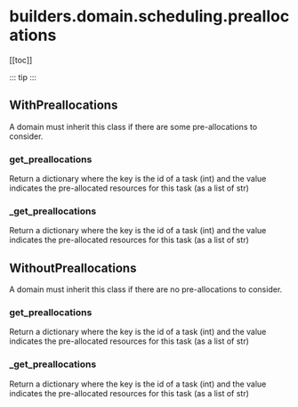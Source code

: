 # builders.domain.scheduling.preallocations

[[toc]]

::: tip
<skdecide-summary></skdecide-summary>
:::

## WithPreallocations

A domain must inherit this class if there are some pre-allocations to consider.

### get\_preallocations <Badge text="WithPreallocations" type="tip"/>

<skdecide-signature name= "get_preallocations" :sig="{'params': [{'name': 'self'}], 'return': 'Dict[int, List[str]]'}"></skdecide-signature>

Return a dictionary where the key is the id of a task (int)
and the value indicates the pre-allocated resources for this task (as a list of str)

### \_get\_preallocations <Badge text="WithPreallocations" type="tip"/>

<skdecide-signature name= "_get_preallocations" :sig="{'params': [{'name': 'self'}], 'return': 'Dict[int, List[str]]'}"></skdecide-signature>

Return a dictionary where the key is the id of a task (int)
and the value indicates the pre-allocated resources for this task (as a list of str)

## WithoutPreallocations

A domain must inherit this class if there are no pre-allocations to consider.

### get\_preallocations <Badge text="WithPreallocations" type="warn"/>

<skdecide-signature name= "get_preallocations" :sig="{'params': [{'name': 'self'}], 'return': 'Dict[int, List[str]]'}"></skdecide-signature>

Return a dictionary where the key is the id of a task (int)
and the value indicates the pre-allocated resources for this task (as a list of str)

### \_get\_preallocations <Badge text="WithPreallocations" type="warn"/>

<skdecide-signature name= "_get_preallocations" :sig="{'params': [{'name': 'self'}], 'return': 'Dict[int, List[str]]'}"></skdecide-signature>

Return a dictionary where the key is the id of a task (int)
and the value indicates the pre-allocated resources for this task (as a list of str)


